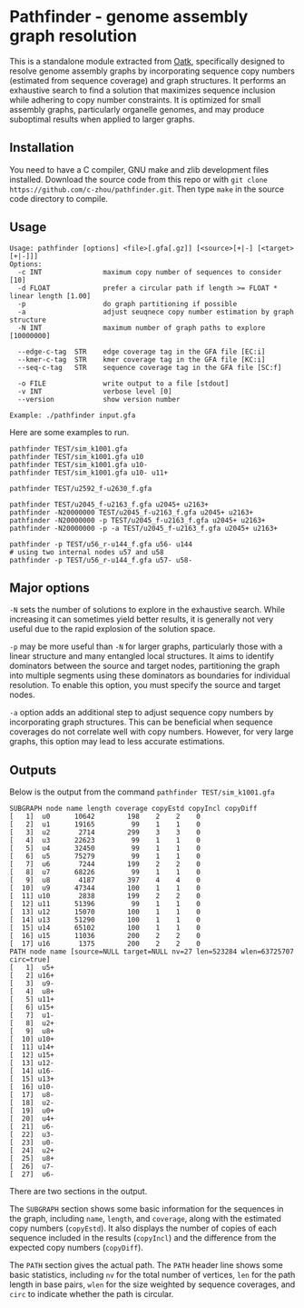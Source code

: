 # Pathfinder - genome assembly graph resolution

This is a standalone module extracted from [Oatk](https://github.com/c-zhou/oatk), specifically designed to 
resolve genome assembly graphs by incorporating sequence copy numbers (estimated from sequence coverage) and 
graph structures. It performs an exhaustive search to find a solution that maximizes sequence inclusion while 
adhering to copy number constraints. It is optimized for small assembly graphs, particularly organelle genomes, 
and may produce suboptimal results when applied to larger graphs.

## Installation

You need to have a C compiler, GNU make and zlib development files installed. Download the source code from 
this repo or with `git clone https://github.com/c-zhou/pathfinder.git`. Then type `make` in the source code 
directory to compile.

## Usage

```
Usage: pathfinder [options] <file>[.gfa[.gz]] [<source>[+|-] [<target>[+|-]]]
Options:
  -c INT               maximum copy number of sequences to consider [10]
  -d FLOAT             prefer a circular path if length >= FLOAT * linear length [1.00]
  -p                   do graph partitioning if possible
  -a                   adjust seuqnece copy number estimation by graph structure
  -N INT               maximum number of graph paths to explore [10000000]
 
  --edge-c-tag  STR    edge coverage tag in the GFA file [EC:i] 
  --kmer-c-tag  STR    kmer coverage tag in the GFA file [KC:i] 
  --seq-c-tag   STR    sequence coverage tag in the GFA file [SC:f]
 
  -o FILE              write output to a file [stdout]
  -v INT               verbose level [0]
  --version            show version number

Example: ./pathfinder input.gfa
```

Here are some examples to run.

```
pathfinder TEST/sim_k1001.gfa
pathfinder TEST/sim_k1001.gfa u10
pathfinder TEST/sim_k1001.gfa u10-
pathfinder TEST/sim_k1001.gfa u10- u11+

pathfinder TEST/u2592_f-u2630_f.gfa

pathfinder TEST/u2045_f-u2163_f.gfa u2045+ u2163+
pathfinder -N20000000 TEST/u2045_f-u2163_f.gfa u2045+ u2163+
pathfinder -N20000000 -p TEST/u2045_f-u2163_f.gfa u2045+ u2163+
pathfinder -N20000000 -p -a TEST/u2045_f-u2163_f.gfa u2045+ u2163+

pathfinder -p TEST/u56_r-u144_f.gfa u56- u144
# using two internal nodes u57 and u58
pathfinder -p TEST/u56_r-u144_f.gfa u57- u58-
```

## Major options

`-N` sets the number of solutions to explore in the exhaustive search. While increasing it can sometimes yield 
better results, it is generally not very useful due to the rapid explosion of the solution space.

`-p` may be more useful than `-N` for larger graphs, particularly those with a linear structure and many 
entangled local structures. It aims to identify dominators between the source and target nodes, partitioning 
the graph into multiple segments using these dominators as boundaries for individual resolution. To enable 
this option, you must specify the source and target nodes.

`-a` option adds an additional step to adjust sequence copy numbers by incorporating graph structures. This 
can be beneficial when sequence coverages do not correlate well with copy numbers. However, for very large graphs, 
this option may lead to less accurate estimations.

## Outputs

Below is the output from the command `pathfinder TEST/sim_k1001.gfa`

```
SUBGRAPH node name length coverage copyEstd copyIncl copyDiff
[   1]  u0      10642        198    2    2    0
[   2]  u1      19165         99    1    1    0
[   3]  u2       2714        299    3    3    0
[   4]  u3      22623         99    1    1    0
[   5]  u4      32450         99    1    1    0
[   6]  u5      75279         99    1    1    0
[   7]  u6       7244        199    2    2    0
[   8]  u7      68226         99    1    1    0
[   9]  u8       4187        397    4    4    0
[  10]  u9      47344        100    1    1    0
[  11] u10       2838        199    2    2    0
[  12] u11      51396         99    1    1    0
[  13] u12      15070        100    1    1    0
[  14] u13      51290        100    1    1    0
[  15] u14      65102        100    1    1    0
[  16] u15      11036        200    2    2    0
[  17] u16       1375        200    2    2    0
PATH node name [source=NULL target=NULL nv=27 len=523284 wlen=63725707 circ=true]
[   1]  u5+
[   2] u16+
[   3]  u9-
[   4]  u8+
[   5] u11+
[   6] u15+
[   7]  u1-
[   8]  u2+
[   9]  u8+
[  10] u10+
[  11] u14+
[  12] u15+
[  13] u12-
[  14] u16-
[  15] u13+
[  16] u10-
[  17]  u8-
[  18]  u2-
[  19]  u0+
[  20]  u4+
[  21]  u6-
[  22]  u3-
[  23]  u0-
[  24]  u2+
[  25]  u8+
[  26]  u7-
[  27]  u6-
```

There are two sections in the output.

The `SUBGRAPH` section shows some basic information for the sequences in the graph, including `name`, `length`, and 
`coverage`, along with the estimated copy numbers (`copyEstd`). It also displays the number of copies of each sequence 
included in the results (`copyIncl`) and the difference from the expected copy numbers (`copyDiff`).

The `PATH` section gives the actual path. The `PATH` header line shows some basic statistics, including `nv` for 
the total number of vertices, `len` for the path length in base pairs, `wlen` for the size weighted by sequence 
coverages, and `circ` to indicate whether the path is circular.
